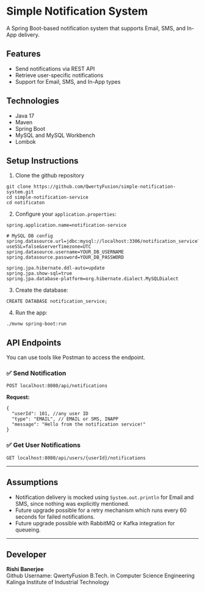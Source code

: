 # Simple Notification System

A Spring Boot-based notification system that supports Email, SMS, and In-App delivery.

## Features

- Send notifications via REST API  
- Retrieve user-specific notifications  
- Support for Email, SMS, and In-App types  

## Technologies

- Java 17
- Maven 
- Spring Boot  
- MySQL and MySQL Workbench
- Lombok  

## Setup Instructions

1. Clone the github repository

```
git clone https://github.com/QwertyFusion/simple-notification-system.git
cd simple-notification-service
cd notificaton
```

2. Configure your `application.properties`:

```
spring.application.name=notification-service

# MySQL DB config
spring.datasource.url=jdbc:mysql://localhost:3306/notification_service?useSSL=false&serverTimezone=UTC
spring.datasource.username=YOUR_DB_USERNAME
spring.datasource.password=YOUR_DB_PASSWORD

spring.jpa.hibernate.ddl-auto=update
spring.jpa.show-sql=true
spring.jpa.database-platform=org.hibernate.dialect.MySQLDialect
```

3. Create the database:
```
CREATE DATABASE notification_service;
```

4. Run the app:

```
./mvnw spring-boot:run
```

## API Endpoints
You can use tools like Postman to access the endpoint.
### ✅ Send Notification  
`POST localhost:8080/api/notifications`

**Request:**
```
{
  "userId": 101, //any user ID
  "type": "EMAIL", // EMAIL or SMS, INAPP
  "message": "Hello from the notification service!"
}
```

### ✅ Get User Notifications  
`GET localhost:8080/api/users/{userId}/notifications`

---

## Assumptions

- Notification delivery is mocked using `System.out.println` for Email and SMS, since nothing was explicitly mentioned.
- Future upgrade possible for a retry mechanism which runs every 60 seconds for failed notifications.
- Future upgrade possible with RabbitMQ or Kafka integration for queueing.

---

## Developer

**Rishi Banerjee**  
Github Username: QwertyFusion
B.Tech. in Computer Science Engineering  
Kalinga Institute of Industrial Technology
